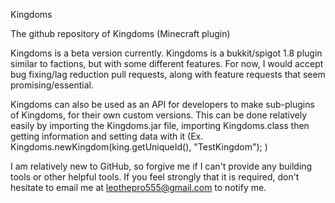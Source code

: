 Kingdoms

The github repository of Kingdoms (Minecraft plugin)

Kingdoms is a beta version currently. Kingdoms is a bukkit/spigot 1.8 plugin similar to factions, but with some different features. For now, I would accept bug fixing/lag reduction pull requests, along with feature requests that seem promising/essential.  

Kingdoms can also be used as an API for developers to make sub-plugins of Kingdoms, for their own custom versions. This can be done relatively easily by importing the Kingdoms.jar file, importing Kingdoms.class then getting information and setting data with it (Ex. Kingdoms.newKingdom(king.getUniqueId(), "TestKingdom"); )

I am relatively new to GitHub, so forgive me if I can't provide any building tools or other helpful tools. If you feel strongly that it is required, don't hesitate to email me at leothepro555@gmail.com to notify me.
